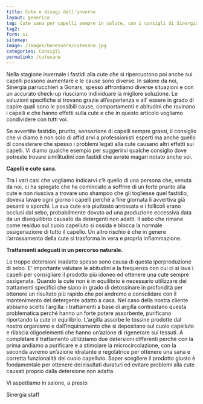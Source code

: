 ```yaml
---
title: Cute e disagi dell'inverno
layout: generico
tag: Cute sana per capelli sempre in salute, con i consigli di Sinergia parrucchieri a Gonars, le prime consulenti cutanee per la bellezza del tuo capello.
tag2:
form: si
sitemap:
image: /images/benessere/cutesana.jpg
categories: Consigli
permalink: /cutesana
---
```


Nella stagione invernale i fastidi alla cute che si ripercuotono poi anche sui capelli possono aumentare e le cause sono diverse. In salone da noi, Sinergia parrucchieri a Gonars, spesso affrontiamo diverse situazioni e con un accurato check-up riusciamo individuare la migliore soluzione. Le soluzioni specifiche si trovano grazie all’esperienza e all' essere in grado di capire quali sono le possibili cause, comportamenti e abitudini che rovinano i capelli e che hanno effetti sulla cute e che in questo articolo vogliamo condividere con tutti voi.

Se avvertite fastidio, prurito, sensazione di capelli sempre grassi, il consiglio che vi diamo è non solo di affid
arvi a professionisti esperti ma anche quello di considerare che spesso i problemi legati alla cute causano altri effetti sui capelli. Vi diamo qualche esempio per suggerirvi qualche consiglio dove potreste trovare similitudini con fastidi che avrete magari notato anche voi.

**Capelli e cute sana.**

Tra i vari casi che vogliamo indicarvi c’è quello di una persona che, venuta da noi, ci ha spiegato che ha cominciato a soffrire di un forte prurito alla cute e non riusciva a trovare uno shampoo che gli togliesse quel fastidio, doveva lavare ogni giorno i capelli perchè a fine giornata li avvertiva già pesanti e sporchi. La sua cute era piuttosto arrossata e i follicoli erano occlusi dal sebo, probabilmente dovuto ad una produzione eccessiva data da un disequilibrio causato da detergenti non adatti. Il sebo che rimane come residuo sul cuoio capelluto si ossida e blocca la normale ossigenazione di tutto il capello. Un altro rischio è che in genere l’arrossamento della cute si trasforma in vera e propria infiammazione.

**Trattamenti adeguati in un percorso naturale.**

Le troppe detersioni inadatte spesso sono causa di questa iperproduzione di sebo. E’ importante valutare le abitudini e la frequenza con cui ci si lava i capelli per consigliare il prodotto più idoneo ed ottenere una cute sempre ossigenata.
Quando la cute non è in equilibrio è necessario utilizzare dei trattamenti specifici che siano in grado di detossinare in profondità per ottenere un risultato più rapido che poi andremo a consolidare con il mantenimento del detergente adatto a casa.
Nel caso della nostra cliente abbiamo scelto l’argilla: i trattamenti a base di argilla contrastano questa problematica perché hanno un forte potere assorbente, purificano riportando la cute in equilibrio. L’argilla assorbe le tossine prodotte dal nostro organismo e dall’inquinamento che si depositano sul cuoio capelluto e rilascia oligoelementi che hanno un’azione di rigenerare sui tessuti.
A completare il trattamento utilizziamo due detersioni differenti perchè con la prima andiamo a purificare e a stimolare la microcircolazione, con la seconda avremo un’azione idratante e regolatrice per ottenere una sana e corretta funzionalità del cuoio capelluto.
Saper scegliere il prodotto giusto è fondamentale per ottenere dei risultati duraturi ed evitare problemi alla cute causati proprio dalla detersione non adatta.

Vi aspettiamo in salone, a presto

Sinergia staff

